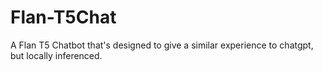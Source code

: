 # Flan-T5Chat
A Flan T5 Chatbot that's designed to give a similar experience to chatgpt, but locally inferenced. 
